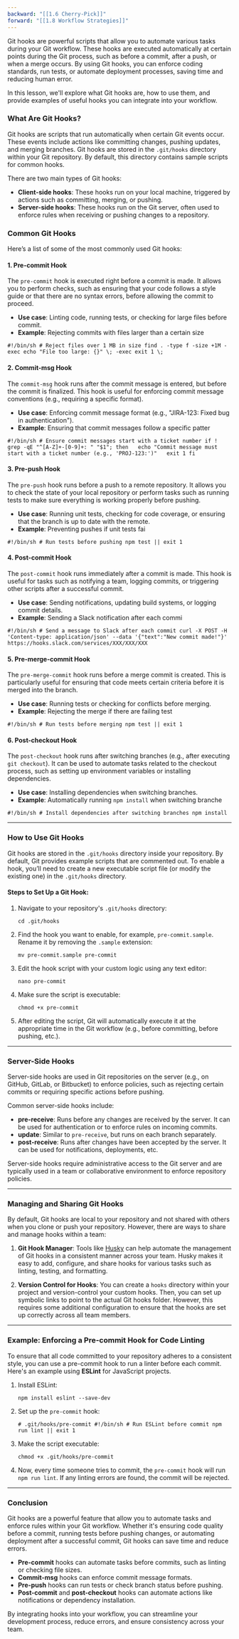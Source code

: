 ```yaml
---
backward: "[[1.6 Cherry-Pick]]"
forward: "[[1.8 Workflow Strategies]]"
---
```


Git hooks are powerful scripts that allow you to automate various tasks during your Git workflow. These hooks are executed automatically at certain points during the Git process, such as before a commit, after a push, or when a merge occurs. By using Git hooks, you can enforce coding standards, run tests, or automate deployment processes, saving time and reducing human error.

In this lesson, we'll explore what Git hooks are, how to use them, and provide examples of useful hooks you can integrate into your workflow.

### What Are Git Hooks?

Git hooks are scripts that run automatically when certain Git events occur. These events include actions like committing changes, pushing updates, and merging branches. Git hooks are stored in the `.git/hooks` directory within your Git repository. By default, this directory contains sample scripts for common hooks.

There are two main types of Git hooks:

- **Client-side hooks**: These hooks run on your local machine, triggered by actions such as committing, merging, or pushing.
- **Server-side hooks**: These hooks run on the Git server, often used to enforce rules when receiving or pushing changes to a repository.

### Common Git Hooks

Here’s a list of some of the most commonly used Git hooks:

#### 1. **Pre-commit Hook**

The `pre-commit` hook is executed right before a commit is made. It allows you to perform checks, such as ensuring that your code follows a style guide or that there are no syntax errors, before allowing the commit to proceed.

- **Use case**: Linting code, running tests, or checking for large files before commit.
- **Example**: Rejecting commits with files larger than a certain size

`#!/bin/sh # Reject files over 1 MB in size find . -type f -size +1M -exec echo "File too large: {}" \; -exec exit 1 \;`

#### 2. **Commit-msg Hook**

The `commit-msg` hook runs after the commit message is entered, but before the commit is finalized. This hook is useful for enforcing commit message conventions (e.g., requiring a specific format).

- **Use case**: Enforcing commit message format (e.g., "JIRA-123: Fixed bug in authentication").
- **Example**: Ensuring that commit messages follow a specific patter

`#!/bin/sh # Ensure commit messages start with a ticket number if ! grep -qE "^[A-Z]+-[0-9]+: " "$1"; then   echo "Commit message must start with a ticket number (e.g., 'PROJ-123:')"   exit 1 fi`

#### 3. **Pre-push Hook**

The `pre-push` hook runs before a push to a remote repository. It allows you to check the state of your local repository or perform tasks such as running tests to make sure everything is working properly before pushing.

- **Use case**: Running unit tests, checking for code coverage, or ensuring that the branch is up to date with the remote.
- **Example**: Preventing pushes if unit tests fai

`#!/bin/sh # Run tests before pushing npm test || exit 1`

#### 4. **Post-commit Hook**

The `post-commit` hook runs immediately after a commit is made. This hook is useful for tasks such as notifying a team, logging commits, or triggering other scripts after a successful commit.

- **Use case**: Sending notifications, updating build systems, or logging commit details.
- **Example**: Sending a Slack notification after each commi

`#!/bin/sh # Send a message to Slack after each commit curl -X POST -H 'Content-type: application/json' --data '{"text":"New commit made!"}' https://hooks.slack.com/services/XXX/XXX/XXX`

#### 5. **Pre-merge-commit Hook**

The `pre-merge-commit` hook runs before a merge commit is created. This is particularly useful for ensuring that code meets certain criteria before it is merged into the branch.

- **Use case**: Running tests or checking for conflicts before merging.
- **Example**: Rejecting the merge if there are failing test

`#!/bin/sh # Run tests before merging npm test || exit 1`

#### 6. **Post-checkout Hook**

The `post-checkout` hook runs after switching branches (e.g., after executing `git checkout`). It can be used to automate tasks related to the checkout process, such as setting up environment variables or installing dependencies.

- **Use case**: Installing dependencies when switching branches.
- **Example**: Automatically running `npm install` when switching branche

`#!/bin/sh # Install dependencies after switching branches npm install`

---

### How to Use Git Hooks

Git hooks are stored in the `.git/hooks` directory inside your repository. By default, Git provides example scripts that are commented out. To enable a hook, you’ll need to create a new executable script file (or modify the existing one) in the `.git/hooks` directory.

#### Steps to Set Up a Git Hook:

1. Navigate to your repository's `.git/hooks` directory:
    
    
    `cd .git/hooks`
    
2. Find the hook you want to enable, for example, `pre-commit.sample`. Rename it by removing the `.sample` extension:
    
    
    `mv pre-commit.sample pre-commit`
    
3. Edit the hook script with your custom logic using any text editor:
    
    
    `nano pre-commit`
    
4. Make sure the script is executable:
    
    
    `chmod +x pre-commit`
    
5. After editing the script, Git will automatically execute it at the appropriate time in the Git workflow (e.g., before committing, before pushing, etc.).
    

---

### Server-Side Hooks

Server-side hooks are used in Git repositories on the server (e.g., on GitHub, GitLab, or Bitbucket) to enforce policies, such as rejecting certain commits or requiring specific actions before pushing.

Common server-side hooks include:

- **pre-receive**: Runs before any changes are received by the server. It can be used for authentication or to enforce rules on incoming commits.
- **update**: Similar to `pre-receive`, but runs on each branch separately.
- **post-receive**: Runs after changes have been accepted by the server. It can be used for notifications, deployments, etc.

Server-side hooks require administrative access to the Git server and are typically used in a team or collaborative environment to enforce repository policies.

---

### Managing and Sharing Git Hooks

By default, Git hooks are local to your repository and not shared with others when you clone or push your repository. However, there are ways to share and manage hooks within a team:

1. **Git Hook Manager**: Tools like [Husky](https://github.com/typicode/husky) can help automate the management of Git hooks in a consistent manner across your team. Husky makes it easy to add, configure, and share hooks for various tasks such as linting, testing, and formatting.
    
2. **Version Control for Hooks**: You can create a `hooks` directory within your project and version-control your custom hooks. Then, you can set up symbolic links to point to the actual Git hooks folder. However, this requires some additional configuration to ensure that the hooks are set up correctly across all team members.
    

---

### Example: Enforcing a Pre-commit Hook for Code Linting

To ensure that all code committed to your repository adheres to a consistent style, you can use a pre-commit hook to run a linter before each commit. Here's an example using **ESLint** for JavaScript projects.

1. Install ESLint:
    
    
    `npm install eslint --save-dev`
    
2. Set up the `pre-commit` hook:
    
    
    `# .git/hooks/pre-commit #!/bin/sh # Run ESLint before commit npm run lint || exit 1`
    
3. Make the script executable:
    
    
    `chmod +x .git/hooks/pre-commit`
    
4. Now, every time someone tries to commit, the `pre-commit` hook will run `npm run lint`. If any linting errors are found, the commit will be rejected.
    

---

### Conclusion

Git hooks are a powerful feature that allow you to automate tasks and enforce rules within your Git workflow. Whether it's ensuring code quality before a commit, running tests before pushing changes, or automating deployment after a successful commit, Git hooks can save time and reduce errors.

- **Pre-commit** hooks can automate tasks before commits, such as linting or checking file sizes.
- **Commit-msg** hooks can enforce commit message formats.
- **Pre-push** hooks can run tests or check branch status before pushing.
- **Post-commit** and **post-checkout** hooks can automate actions like notifications or dependency installation.

By integrating hooks into your workflow, you can streamline your development process, reduce errors, and ensure consistency across your team.